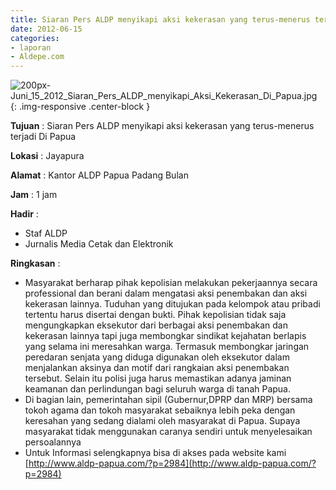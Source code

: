 ```yaml
---
title: Siaran Pers ALDP menyikapi aksi kekerasan yang terus-menerus terjadi Di Papua
date: 2012-06-15
categories:
- laporan
- Aldepe.com
---
```

![200px-Juni_15_2012_Siaran_Pers_ALDP_menyikapi_Aksi_Kekerasan_Di_Papua.jpg](/uploads/200px-Juni_15_2012_Siaran_Pers_ALDP_menyikapi_Aksi_Kekerasan_Di_Papua.jpg){: .img-responsive .center-block }

**Tujuan** : Siaran Pers ALDP menyikapi aksi kekerasan yang terus-menerus terjadi Di Papua

**Lokasi** : Jayapura

**Alamat** : Kantor ALDP Papua Padang Bulan

**Jam** : 1 jam

**Hadir** : 
* Staf ALDP
* Jurnalis Media Cetak dan Elektronik

**Ringkasan** : 
* Masyarakat berharap pihak kepolisian melakukan pekerjaannya secara professional dan berani dalam mengatasi aksi penembakan dan aksi kekerasan lainnya. Tuduhan yang ditujukan pada kelompok atau pribadi tertentu harus disertai dengan bukti. Pihak kepolisian tidak saja mengungkapkan eksekutor dari berbagai aksi penembakan dan kekerasan lainnya tapi juga membongkar sindikat kejahatan berlapis yang selama ini meresahkan warga. Termasuk membongkar jaringan peredaran senjata yang diduga digunakan oleh eksekutor dalam menjalankan aksinya dan motif dari rangkaian aksi penembakan tersebut. Selain itu polisi juga harus memastikan adanya jaminan keamanan dan perlindungan bagi seluruh warga di tanah Papua.
* Di bagian lain, pemerintahan sipil (Gubernur,DPRP dan MRP) bersama tokoh agama dan tokoh masyarakat sebaiknya lebih peka dengan keresahan yang sedang dialami oleh masyarakat di Papua. Supaya masyarakat tidak menggunakan caranya sendiri untuk menyelesaikan persoalannya
* Untuk Informasi selengkapnya bisa di akses pada website kami [http://www.aldp-papua.com/?p=2984](http://www.aldp-papua.com/?p=2984)
